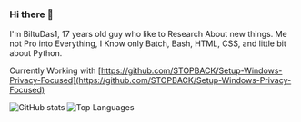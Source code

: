 ### Hi there 👋

I'm BiltuDas1, 17 years old guy who like to Research About new things.
Me not Pro into Everything, I Know only Batch, Bash, HTML, CSS, and little bit about Python.  

Currently Working with [https://github.com/STOPBACK/Setup-Windows-Privacy-Focused](https://github.com/STOPBACK/Setup-Windows-Privacy-Focused)

![GitHub stats](https://github-readme-stats.vercel.app/api?username=BiltuDas1&show_icons=true&theme=outrun)
![Top Languages](https://github-readme-stats.vercel.app/api/top-langs/?username=BiltuDas1&theme=outrun)

<!--
**BiltuDas1/BiltuDas1** is a ✨ _special_ ✨ repository because its `README.md` (this file) appears on your GitHub profile.

Here are some ideas to get you started:

- 🔭 I’m currently working on ...
- 🌱 I’m currently learning ...
- 👯 I’m looking to collaborate on ...
- 🤔 I’m looking for help with ...
- 💬 Ask me about ...
- 📫 How to reach me: ...
- 😄 Pronouns: ...
- ⚡ Fun fact: ...
-->
